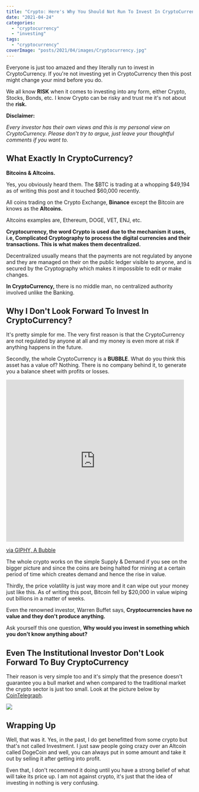 ```yaml
---
title: "Crypto: Here's Why You Should Not Run To Invest In CryptoCurrency"
date: "2021-04-24"
categories: 
  - "cryptocurrency"
  - "investing"
tags: 
  - "cryptocurrency"
coverImage: "posts/2021/04/images/Cryptocurrency.jpg"
---
```


Everyone is just too amazed and they literally run to invest in CryptoCurrency. If you're not investing yet in CryptoCurrency then this post might change your mind before you do.

We all know **RISK** when it comes to investing into any form, either Crypto, Stocks, Bonds, etc. I know Crypto can be risky and trust me it's not about the **risk.**

**Disclaimer:**

_Every investor has their own views and this is my personal view on CryptoCurrency. Please don't try to argue, just leave your thoughtful comments if you want to._

## What Exactly In CryptoCurrency?

**Bitcoins & Altcoins.**

Yes, you obviously heard them. The $BTC is trading at a whopping $49,194 as of writing this post and it touched $60,000 recently.

All coins trading on the Crypto Exchange, **Binance** except the Bitcoin are knows as the **Altcoins.**

Altcoins examples are, Ethereum, DOGE, VET, ENJ, etc.

**Cryptocurrency, the word Crypto is used due to the mechanism it uses, i.e, Complicated Cryptography to process the digital currencies and their transactions. This is what makes them decentralized.**

Decentralized usually means that the payments are not regulated by anyone and they are managed on their on the public ledger visible to anyone, and is secured by the Cryptography which makes it impossible to edit or make changes.

**In CryptoCurrency,** there is no middle man, no centralized authority involved unlike the Banking.

## Why I Don't Look Forward To Invest In CryptoCurrency?

It's pretty simple for me. The very first reason is that the CryptoCurrency are not regulated by anyone at all and my money is even more at risk if anything happens in the future.

Secondly, the whole CryptoCurrency is a **BUBBLE**. What do you think this asset has a value of? Nothing. There is no company behind it, to generate you a balance sheet with profits or losses.

<iframe src="https://giphy.com/embed/H9i4qMJIkW772" width="480" height="436" frameborder="0" class="giphy-embed" allowfullscreen></iframe>

[via GIPHY, A Bubble](https://giphy.com/gifs/H9i4qMJIkW772)

The whole crypto works on the simple Supply & Demand if you see on the bigger picture and since the coins are being halted for mining at a certain period of time which creates demand and hence the rise in value.

Thirdly, the price volatility is just way more and it can wipe out your money just like this. As of writing this post, Bitcoin fell by $20,000 in value wiping out billions in a matter of weeks.

Even the renowned investor, Warren Buffet says, **Cryptocurrencies have no value and they don't produce anything.**

Ask yourself this one question, **Why would you invest in something which you don't know anything about?**

## Even The Institutional Investor Don't Look Forward To Buy CryptoCurrency

Their reason is very simple too and it's simply that the presence doesn't guarantee you a bull market and when compared to the traditional market the crypto sector is just too small. Look at the picture below by [CoinTelegraph](https://cointelegraph.com/news/5-reasons-why-institutional-investors-refuse-to-join-the-crypto-sector).

![](posts/2021/04/002e4c86cb3f55d9f243e5eea1ae6c03.png)

## Wrapping Up

Well, that was it. Yes, in the past, I do get benefitted from some crypto but that's not called Investment. I just saw people going crazy over an Altcoin called DogeCoin and well, you can always put in some amount and take it out by selling it after getting into profit.

Even that, I don't recommend it doing until you have a strong belief of what will take its price up. I am not against crypto, it's just that the idea of investing in nothing is very confusing.

